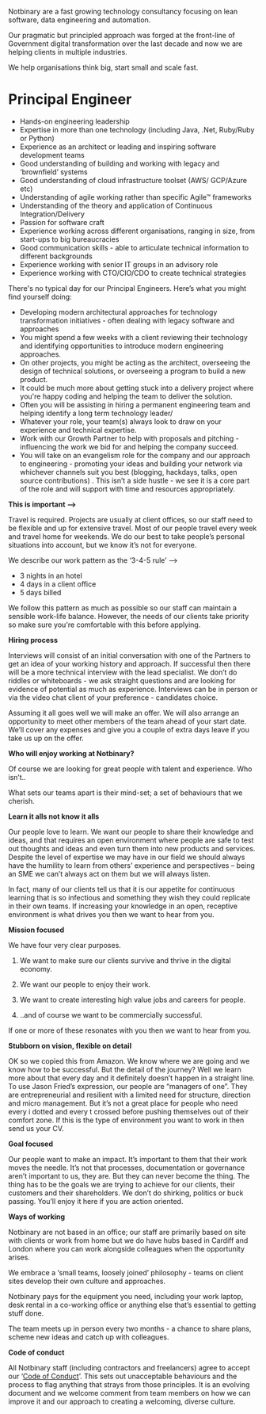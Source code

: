 Notbinary are a fast growing technology consultancy focusing on lean software, data engineering and automation.

Our pragmatic but principled approach was forged at the front-line of Government digital transformation over the last decade and now we are helping clients in multiple industries.

We help organisations think big, start small and scale fast.

# Principal Engineer

- Hands-on engineering leadership
- Expertise in more than one technology (including Java, .Net, Ruby/Ruby or Python)
- Experience as an architect or leading and inspiring software development teams
- Good understanding of building and working with legacy and ‘brownfield’ systems
- Good understanding of cloud infrastructure toolset (AWS/ GCP/Azure etc)
- Understanding of agile working rather than specific Agile™ frameworks
- Understanding of the theory and application of Continuous Integration/Delivery
- Passion for software craft
- Experience working across different organisations, ranging in size, from start-ups to big bureaucracies
- Good communication skills - able to articulate technical information to different backgrounds
- Experience working with senior IT groups in an advisory role
- Experience working with CTO/CIO/CDO to create technical strategies

There's no typical day for our Principal Engineers. Here’s what you might find yourself doing:

- Developing modern architectural approaches for technology transformation initiatives - often dealing with legacy software and approaches
- You might spend a few weeks with a client reviewing their technology and identifying opportunities to introduce modern engineering approaches.
- On other projects, you might be acting as the architect, overseeing the design of technical solutions, or overseeing a program to build a new product.
- It could be much more about getting stuck into a delivery project where you're happy coding and helping the team to deliver the solution.
- Often you will be assisting in hiring a permanent engineering team and helping identify a long term technology leader/
- Whatever your role, your team(s) always look to draw on your experience and technical expertise.
- Work with our Growth Partner to help with proposals and pitching - influencing the work we bid for and helping the company succeed.
- You will take on an evangelism role for the company and our approach to engineering - promoting your ideas and building your network via whichever channels suit you best (blogging, hackdays, talks, open source contributions) . This isn’t a side hustle - we see it is a core part of the role and will support with time and resources appropriately.



**This is important —>**

Travel is required. Projects are usually at client offices, so our staff need to be flexible and up for extensive travel. Most of our people travel every week and travel home for weekends. We do our best to take people’s personal situations into account, but we know it’s not for everyone.

We describe our work pattern as the ‘3-4-5 rule’ --> 

- 3 nights in an hotel
- 4 days in a client office
- 5 days billed

We follow this pattern as much as possible so our staff can maintain a sensible work-life balance. However, the needs of our clients take priority so make sure you're comfortable with this before applying.

**Hiring process**

Interviews will consist of an initial conversation with one of the Partners to get an idea of your working history and approach. If successful then there will be a more technical interview with the lead specialist. We don’t do riddles or whiteboards - we ask straight questions and are looking for evidence of potential as much as experience. Interviews can be in person or via the video chat client of your preference - candidates choice.

Assuming it all goes well we will make an offer.  We will also arrange an opportunity to meet other members of the team ahead of your start date. We’ll cover any expenses and give you a couple of extra days leave if you take us up on the offer.

**Who will enjoy working at Notbinary?**

Of course we are looking for great people with talent and experience. Who isn’t..

What sets our teams apart is their mind-set; a set of behaviours that we cherish.

**Learn it alls not know it alls**

Our people love to learn. We want our people to share their knowledge and ideas, and that requires an open environment where people are safe to test out thoughts and ideas and even turn them into new products and services. Despite the level of expertise we may have in our field we should always have the humility to learn from others’ experience and perspectives – being an SME we can’t always act on them but we will always listen.  

In fact, many of our clients tell us that it is our appetite for continuous learning that is so infectious and something they wish they could replicate in their own teams. If increasing your knowledge in an open, receptive environment is what drives you then we want to hear from you.

**Mission focused**

We have four very clear purposes. 


1) We want to make sure our clients survive and thrive in the digital economy.

2) We want our people to enjoy their work.

3) We want to create interesting high value jobs and careers for people.

4) ..and of course we want to be commercially successful.

If one or more of these resonates with you then we want to hear from you.

**Stubborn on vision, flexible on detail**

OK so we copied this from Amazon. We know where we are going and we know how to be successful. But the detail of the journey? Well we learn more about that every day and it definitely doesn’t happen in a straight line. To use Jason Fried’s expression, our people are “managers of one”. They are entrepreneurial and resilient with a  limited need for structure, direction and micro management. But it’s not a great place for people who need every i dotted and every t crossed before pushing themselves out of their comfort zone. If this is the type of environment you want to work in then send us your CV.

**Goal focused**

Our people want to make an impact. It’s important to them that their work moves the needle. It’s not that processes, documentation or governance aren’t important to us, they are. But they can never become the thing. The thing has to be the goals we are trying to achieve for our clients, their customers and their shareholders.  We don’t do shirking, politics or buck passing. You’ll enjoy it here if you are action oriented.

**Ways of working**

Notbinary are not based in an office; our staff are primarily based on site with clients or work from home but we do have hubs based in Cardiff and London where you can work alongside colleagues when the opportunity arises.

We embrace a ‘small teams, loosely joined’ philosophy - teams on client sites develop their own culture and approaches.

Notbinary pays for the equipment you need, including your work laptop, desk rental in a co-working office or anything else that’s essential to getting stuff done.

The team meets up in person every two months - a chance to share plans, scheme new ideas and catch up with colleagues.

**Code of conduct**

All Notbinary staff (including contractors and freelancers) agree to accept our ‘[Code of Conduct](https://github.com/notbinary/job-roles/blob/master/code-of-conduct.md)’. This sets out unacceptable behaviours and the process to flag anything that strays from those principles. It is an evolving document and we welcome comment from team members on how we can improve it and our approach to creating a welcoming, diverse culture.
